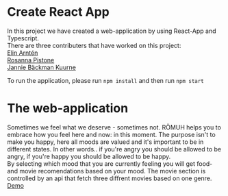 # Create React App <br>

In this project we have created a web-application by using React-App and Typescript. <br>
There are three contributers that have worked on this project: <br>
[Elin Arntén](https://github.com/elinarnten) <br>
[Rosanna Pistone](https://github.com/rosannapistone) <br>
[Jannie Bäckman Kuurne](https://github.com/Jannie87) <br> 

To run the application, please run `npm install` and then run `npm start` <br>

# The web-application <br>
Sometimes we feel what we deserve - sometimes not. RÖMUH helps you to embrace how you feel here and now: in this moment. The purpose isn't to make you happy, here all moods are valued and it's important to be in different states. In other words.. if you're angry you should be allowed to be angry, if you're happy you should be allowed to be happy. <br>
By selecting which mood that you are currently feeling you will get food- and movie recomendations based on your mood. The movie section is controlled by an api that fetch three diffrent movies based on one genre. <br> 
[Demo]()
